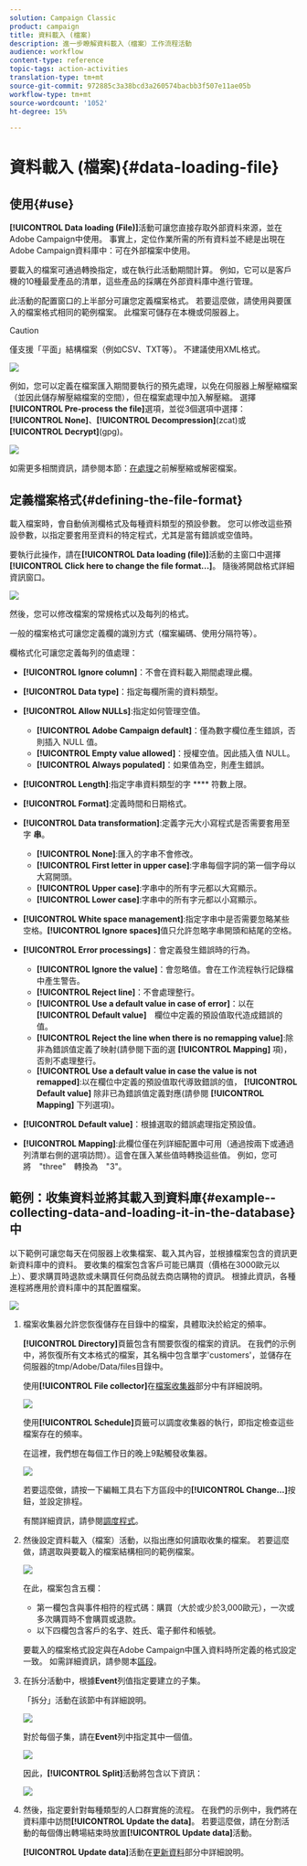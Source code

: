 ```yaml
---
solution: Campaign Classic
product: campaign
title: 資料載入 (檔案)
description: 進一步瞭解資料載入（檔案）工作流程活動
audience: workflow
content-type: reference
topic-tags: action-activities
translation-type: tm+mt
source-git-commit: 972885c3a38bcd3a260574bacbb3f507e11ae05b
workflow-type: tm+mt
source-wordcount: '1052'
ht-degree: 15%

---
```



# 資料載入 (檔案){#data-loading-file}

## 使用{#use}

**[!UICONTROL Data loading (File)]**&#x200B;活動可讓您直接存取外部資料來源，並在Adobe Campaign中使用。 事實上，定位作業所需的所有資料並不總是出現在Adobe Campaign資料庫中：可在外部檔案中使用。

要載入的檔案可通過轉換指定，或在執行此活動期間計算。 例如，它可以是客戶機的10種最愛產品的清單，這些產品的採購在外部資料庫中進行管理。

此活動的配置窗口的上半部分可讓您定義檔案格式。 若要這麼做，請使用與要匯入的檔案格式相同的範例檔案。 此檔案可儲存在本機或伺服器上。

>[!CAUTION]
>
>僅支援「平面」結構檔案（例如CSV、TXT等）。 不建議使用XML格式。

![](assets/s_advuser_wf_etl_file.png)

例如，您可以定義在檔案匯入期間要執行的預先處理，以免在伺服器上解壓縮檔案（並因此儲存解壓縮檔案的空間），但在檔案處理中加入解壓縮。 選擇&#x200B;**[!UICONTROL Pre-process the file]**&#x200B;選項，並從3個選項中選擇：**[!UICONTROL None]**、**[!UICONTROL Decompression]**(zcat)或&#x200B;**[!UICONTROL Decrypt]**(gpg)。

![](assets/preprocessing-dataloading.png)

如需更多相關資訊，請參閱本節：[在處理](../../workflow/using/importing-data.md#unzipping-or-decrypting-a-file-before-processing)之前解壓縮或解密檔案。

## 定義檔案格式{#defining-the-file-format}

載入檔案時，會自動偵測欄格式及每種資料類型的預設參數。 您可以修改這些預設參數，以指定要套用至資料的特定程式，尤其是當有錯誤或空值時。

要執行此操作，請在&#x200B;**[!UICONTROL Data loading (file)]**&#x200B;活動的主窗口中選擇&#x200B;**[!UICONTROL Click here to change the file format...]**。 隨後將開啟格式詳細資訊窗口。

![](assets/file_loading_columns_format.png)

然後，您可以修改檔案的常規格式以及每列的格式。

一般的檔案格式可讓您定義欄的識別方式（檔案編碼、使用分隔符等）。

欄格式化可讓您定義每列的值處理：

* **[!UICONTROL Ignore column]**：不會在資料載入期間處理此欄。
* **[!UICONTROL Data type]**：指定每欄所需的資料類型。
* **[!UICONTROL Allow NULLs]**:指定如何管理空值。

   * **[!UICONTROL Adobe Campaign default]**：僅為數字欄位產生錯誤，否則插入 NULL 值。
   * **[!UICONTROL Empty value allowed]**：授權空值。因此插入值 NULL。
   * **[!UICONTROL Always populated]**：如果值為空，則產生錯誤。

* **[!UICONTROL Length]**:指定字串資料類型的字 **** 符數上限。
* **[!UICONTROL Format]**:定義時間和日期格式。
* **[!UICONTROL Data transformation]**:定義字元大小寫程式是否需要套用至字 **串**。

   * **[!UICONTROL None]**:匯入的字串不會修改。
   * **[!UICONTROL First letter in upper case]**:字串每個字詞的第一個字母以大寫開頭。
   * **[!UICONTROL Upper case]**:字串中的所有字元都以大寫顯示。
   * **[!UICONTROL Lower case]**:字串中的所有字元都以小寫顯示。

* **[!UICONTROL White space management]**:指定字串中是否需要忽略某些空格。**[!UICONTROL Ignore spaces]**&#x200B;值只允許忽略字串開頭和結尾的空格。
* **[!UICONTROL Error processings]**：會定義發生錯誤時的行為。

   * **[!UICONTROL Ignore the value]**：會忽略值。會在工作流程執行記錄檔中產生警告。
   * **[!UICONTROL Reject line]**：不會處理整行。
   * **[!UICONTROL Use a default value in case of error]**：以在　**[!UICONTROL Default value]**　欄位中定義的預設值取代造成錯誤的值。
   * **[!UICONTROL Reject the line when there is no remapping value]**:除非為錯誤值定義了映射(請參閱下面的選 **[!UICONTROL Mapping]** 項)，否則不處理整行。
   * **[!UICONTROL Use a default value in case the value is not remapped]**:以在欄位中定義的預設值取代導致錯誤的值， **[!UICONTROL Default value]** 除非已為錯誤值定義對應(請參閱 **[!UICONTROL Mapping]** 下列選項)。

* **[!UICONTROL Default value]**：根據選取的錯誤處理指定預設值。
* **[!UICONTROL Mapping]**:此欄位僅在列詳細配置中可用（通過按兩下或通過列清單右側的選項訪問）。這會在匯入某些值時轉換這些值。 例如，您可將　&quot;three&quot;　轉換為　&quot;3&quot;。

## 範例：收集資料並將其載入到資料庫{#example--collecting-data-and-loading-it-in-the-database}中

以下範例可讓您每天在伺服器上收集檔案、載入其內容，並根據檔案包含的資訊更新資料庫中的資料。 要收集的檔案包含客戶可能已購買（價格在3000歐元以上）、要求購買時退款或未購買任何商品就去商店購物的資訊。 根據此資訊，各種進程將應用於資料庫中的其配置檔案。

![](assets/s_advuser_load_file_sample_0.png)

1. 檔案收集器允許您恢復儲存在目錄中的檔案，具體取決於給定的頻率。

   **[!UICONTROL Directory]**&#x200B;頁籤包含有關要恢復的檔案的資訊。 在我們的示例中，將恢復所有文本格式的檔案，其名稱中包含單字&#39;customers&#39;，並儲存在伺服器的tmp/Adobe/Data/files目錄中。

   使用&#x200B;**[!UICONTROL File collector]**&#x200B;在[檔案收集器](../../workflow/using/file-collector.md)部分中有詳細說明。

   ![](assets/s_advuser_load_file_sample_1.png)

   使用&#x200B;**[!UICONTROL Schedule]**&#x200B;頁籤可以調度收集器的執行，即指定檢查這些檔案存在的頻率。

   在這裡，我們想在每個工作日的晚上9點觸發收集器。

   ![](assets/s_advuser_load_file_sample_2.png)

   若要這麼做，請按一下編輯工具右下方區段中的&#x200B;**[!UICONTROL Change...]**&#x200B;按鈕，並設定排程。

   有關詳細資訊，請參閱[調度程式](../../workflow/using/scheduler.md)。

1. 然後設定資料載入（檔案）活動，以指出應如何讀取收集的檔案。 若要這麼做，請選取與要載入的檔案結構相同的範例檔案。

   ![](assets/s_advuser_load_file_sample_3.png)

   在此，檔案包含五欄：

   * 第一欄包含與事件相符的程式碼：購買（大於或少於3,000歐元），一次或多次購買時不會購買或退款。
   * 以下四欄包含客戶的名字、姓氏、電子郵件和帳號。

   要載入的檔案格式設定與在Adobe Campaign中匯入資料時所定義的格式設定一致。 如需詳細資訊，請參閱本[區段](../../platform/using/importing-data.md#step-2---source-file-selection)。

1. 在拆分活動中，根據&#x200B;**Event**&#x200B;列值指定要建立的子集。

   「拆分」活動在該節中有詳細說明。

   ![](assets/s_advuser_load_file_sample_4.png)

   對於每個子集，請在&#x200B;**Event**&#x200B;列中指定其中一個值。

   ![](assets/s_advuser_load_file_sample_5.png)

   因此，**[!UICONTROL Split]**&#x200B;活動將包含以下資訊：

   ![](assets/s_advuser_load_file_sample_6.png)

1. 然後，指定要針對每種類型的人口群實施的流程。 在我們的示例中，我們將在資料庫中訪問&#x200B;**[!UICONTROL Update the data]**。 若要這麼做，請在分割活動的每個傳出轉場結束時放置&#x200B;**[!UICONTROL Update data]**&#x200B;活動。

   **[!UICONTROL Update data]**&#x200B;活動在[更新資料](../../workflow/using/update-data.md)部分中詳細說明。

